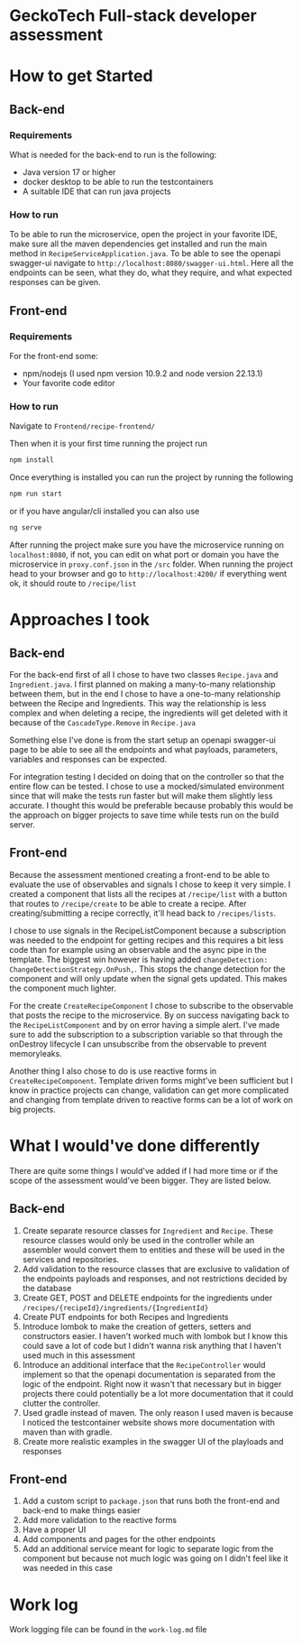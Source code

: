 # GeckoTech Full-stack developer assessment

# How to get Started

## Back-end
### Requirements
What is needed for the back-end to run is the following:
- Java version 17 or higher
- docker desktop to be able to run the testcontainers
- A suitable IDE that can run java projects

### How to run
To be able to run the microservice, open the project in your favorite IDE, make sure all the maven dependencies get installed and run the main method in `RecipeServiceApplication.java`. To be able to see the openapi swagger-ui navigate to `http://localhost:8080/swagger-ui.html`. Here all the endpoints can be seen, what they do, what they require, and what expected responses can be given.

## Front-end
### Requirements
For the front-end some:
- npm/nodejs (I used npm version 10.9.2 and node version 22.13.1)
- Your favorite code editor

### How to run
Navigate to `Frontend/recipe-frontend/`

Then when it is your first time running the project run
```bash
npm install
```
Once everything is installed you can run the project by running the following
```bash 
npm run start
```
or if you have angular/cli installed you can also use
```bash
ng serve
```
After running the project make sure you have the microservice running on `localhost:8080`, if not, you can edit on what port or domain you have the microservice in `proxy.conf.json` in the `/src` folder. When running the project head to your browser and go to `http://localhost:4200/` if everything went ok, it should route to `/recipe/list`

# Approaches I took
## Back-end
For the back-end first of all I chose to have two classes `Recipe.java` and `Ingredient.java`. I first planned on making a many-to-many relationship between them, but in the end I chose to have a one-to-many relationship between the Recipe and Ingredients. This way the relationship is less complex and when deleting a recipe, the ingredients will get deleted with it because of the `CascadeType.Remove` in `Recipe.java`

Something else I've done is from the start setup an openapi swagger-ui page to be able to see all the endpoints and what payloads, parameters, variables and responses can be expected.

For integration testing I decided on doing that on the controller so that the entire flow can be tested. I chose to use a mocked/simulated environment since that will make the tests run faster but will make them slightly less accurate. I thought this would be preferable because probably this would be the approach on bigger projects to save time while tests run on the build server.

## Front-end
Because the assessment mentioned creating a front-end to be able to evaluate the use of observables and signals I chose to keep it very simple. I created a component that lists all the recipes at `/recipe/list` with a button that routes to `/recipe/create` to be able to create a recipe. After creating/submitting a recipe correctly, it'll head back to `/recipes/lists`. 

I chose to use signals in the RecipeListComponent because a subscription was needed to the endpoint for getting recipes and this requires a bit less code than for example using an observable and the async pipe in the template. The biggest win however is having added `changeDetection: ChangeDetectionStrategy.OnPush,`. This stops the change detection for the component and will only update when the signal gets updated. This makes the component much lighter.

For the create `CreateRecipeComponent` I chose to subscribe to the observable that posts the recipe to the microservice. By on success navigating back to the `RecipeListComponent` and by on error having a simple alert. I've made sure to add the subscription to a subscription variable so that through the onDestroy lifecycle I can unsubscribe from the observable to prevent memoryleaks.

Another thing I also chose to do is use reactive forms in `CreateRecipeComponent`. Template driven forms might've been sufficient but I know in practice projects can change, validation can get more complicated and changing from template driven to reactive forms can be a lot of work on big projects.

# What I would've done differently
There are quite some things I would've added if I had more time or if the scope of the assessment would've been bigger. They are listed below.
## Back-end
1. Create separate resource classes for `Ingredient` and `Recipe`. These resource classes would only be used in the controller while an assembler would convert them to entities and these will be used in the services and repositories. 
2. Add validation to the resource classes that are exclusive to validation of the endpoints payloads and responses, and not restrictions decided by the database
3. Create GET, POST and DELETE endpoints for the ingredients under `/recipes/{recipeId}/ingredients/{IngredientId}`
4. Create PUT endpoints for both Recipes and Ingredients
5. Introduce lombok to make the creation of getters, setters and constructors easier. I haven't worked much with lombok but I know this could save a lot of code but I didn't wanna risk anything that I haven't used much in this assessment
6. Introduce an additional interface that the `RecipeController` would implement so that the openapi documentation is separated from the logic of the endpoint. Right now it wasn't that necessary but in bigger projects there could potentially be a lot more documentation that it could clutter the controller.
7. Used gradle instead of maven. The only reason I used maven is because I noticed the testcontainer website shows more documentation with maven than with gradle.
8. Create more realistic examples in the swagger UI of the playloads and responses

## Front-end
1. Add a custom script to `package.json` that runs both the front-end and back-end to make things easier
2. Add more validation to the reactive forms
3. Have a proper UI
4. Add components and pages for the other endpoints
5. Add an additional service meant for logic to separate logic from the component but because not much logic was going on I didn't feel like it was needed in this case

# Work log
Work logging file can be found in the `work-log.md` file

